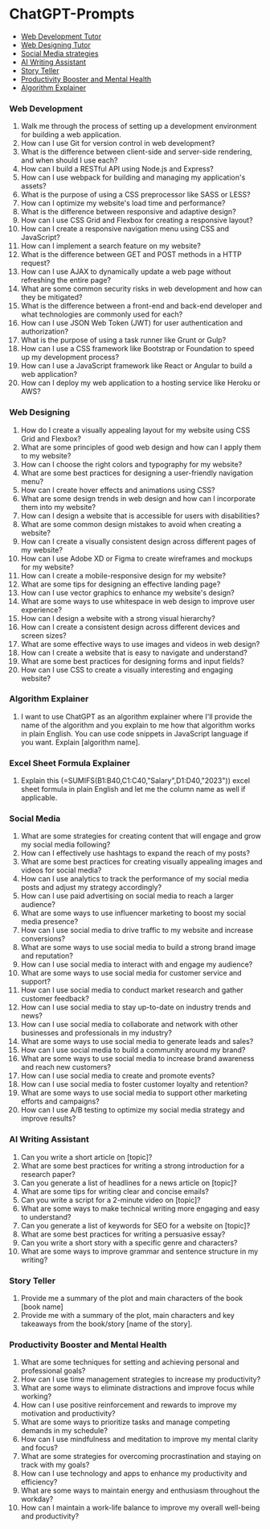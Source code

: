 # ChatGPT-Prompts

- [Web Development Tutor](#web-development)  
- [Web Designing Tutor](#web-designing)  
- [Social Media strategies](#social-media)  
- [AI Writing Assistant](#ai-writing-assistant)   
- [Story Teller](#story-teller)  
- [Productivity Booster and Mental Health](#productivity-booster-and-mental-health)   
- [Algorithm Explainer](#algorithm-explainer)

### Web Development

1. Walk me through the process of setting up a development environment for building a web application.
2. How can I use Git for version control in web development?
3. What is the difference between client-side and server-side rendering, and when should I use each?
4. How can I build a RESTful API using Node.js and Express?
5. How can I use webpack for building and managing my application's assets?
6. What is the purpose of using a CSS preprocessor like SASS or LESS?
7. How can I optimize my website's load time and performance?
8. What is the difference between responsive and adaptive design?
9. How can I use CSS Grid and Flexbox for creating a responsive layout?
10. How can I create a responsive navigation menu using CSS and JavaScript?
11. How can I implement a search feature on my website?
12. What is the difference between GET and POST methods in a HTTP request?
13. How can I use AJAX to dynamically update a web page without refreshing the entire page?
14. What are some common security risks in web development and how can they be mitigated?
15. What is the difference between a front-end and back-end developer and what technologies are commonly used for each?
16. How can I use JSON Web Token (JWT) for user authentication and authorization?
17. What is the purpose of using a task runner like Grunt or Gulp?
18. How can I use a CSS framework like Bootstrap or Foundation to speed up my development process?
19. How can I use a JavaScript framework like React or Angular to build a web application?
20. How can I deploy my web application to a hosting service like Heroku or AWS?

### Web Designing

1. How do I create a visually appealing layout for my website using CSS Grid and Flexbox?
2. What are some principles of good web design and how can I apply them to my website?
3. How can I choose the right colors and typography for my website?
4. What are some best practices for designing a user-friendly navigation menu?
5. How can I create hover effects and animations using CSS?
6. What are some design trends in web design and how can I incorporate them into my website?
7. How can I design a website that is accessible for users with disabilities?
8. What are some common design mistakes to avoid when creating a website?
9. How can I create a visually consistent design across different pages of my website?
10. How can I use Adobe XD or Figma to create wireframes and mockups for my website?
11. How can I create a mobile-responsive design for my website?
12. What are some tips for designing an effective landing page?
13. How can I use vector graphics to enhance my website's design?
14. What are some ways to use whitespace in web design to improve user experience?
15. How can I design a website with a strong visual hierarchy?
16. How can I create a consistent design across different devices and screen sizes?
17. What are some effective ways to use images and videos in web design?
18. How can I create a website that is easy to navigate and understand?
19. What are some best practices for designing forms and input fields?
20. How can I use CSS to create a visually interesting and engaging website?

### Algorithm Explainer

1. I want to use ChatGPT as an algorithm explainer where I'll provide the name of the algorithm and you explain to me how that algorithm works in plain English. You can use code snippets in JavaScript language if you want. Explain [algorithm name].

### Excel Sheet Formula Explainer

1. Explain this (=SUMIFS(B1:B40,C1:C40,"Salary",D1:D40,"2023")) excel sheet formula in plain English and let me the column name as well if applicable.

### Social Media

1. What are some strategies for creating content that will engage and grow my social media following?
2. How can I effectively use hashtags to expand the reach of my posts?
3. What are some best practices for creating visually appealing images and videos for social media?
4. How can I use analytics to track the performance of my social media posts and adjust my strategy accordingly?
5. How can I use paid advertising on social media to reach a larger audience?
6. What are some ways to use influencer marketing to boost my social media presence?
7. How can I use social media to drive traffic to my website and increase conversions?
8. What are some ways to use social media to build a strong brand image and reputation?
9. How can I use social media to interact with and engage my audience?
10. What are some ways to use social media for customer service and support?
11. How can I use social media to conduct market research and gather customer feedback?
12. How can I use social media to stay up-to-date on industry trends and news?
13. How can I use social media to collaborate and network with other businesses and professionals in my industry?
14. What are some ways to use social media to generate leads and sales?
15. How can I use social media to build a community around my brand?
16. What are some ways to use social media to increase brand awareness and reach new customers?
17. How can I use social media to create and promote events?
17. How can I use social media to foster customer loyalty and retention?
19. What are some ways to use social media to support other marketing efforts and campaigns?
20. How can I use A/B testing to optimize my social media strategy and improve results?

### AI Writing Assistant

1. Can you write a short article on [topic]?
2. What are some best practices for writing a strong introduction for a research paper?
3. Can you generate a list of headlines for a news article on [topic]?
4. What are some tips for writing clear and concise emails?
5. Can you write a script for a 2-minute video on [topic]?
6. What are some ways to make technical writing more engaging and easy to understand?
7. Can you generate a list of keywords for SEO for a website on [topic]?
8. What are some best practices for writing a persuasive essay?
9. Can you write a short story with a specific genre and characters?
10. What are some ways to improve grammar and sentence structure in my writing?

### Story Teller

1. Provide me a summary of the plot and main characters of the book [book name]
2. Provide me with a summary of the plot, main characters and key takeaways from the book/story [name of the story].

### Productivity Booster and Mental Health

1. What are some techniques for setting and achieving personal and professional goals?
2. How can I use time management strategies to increase my productivity?
3. What are some ways to eliminate distractions and improve focus while working?
4. How can I use positive reinforcement and rewards to improve my motivation and productivity?
5. What are some ways to prioritize tasks and manage competing demands in my schedule?
6. How can I use mindfulness and meditation to improve my mental clarity and focus?
7. What are some strategies for overcoming procrastination and staying on track with my goals?
8. How can I use technology and apps to enhance my productivity and efficiency?
9. What are some ways to maintain energy and enthusiasm throughout the workday?
10. How can I maintain a work-life balance to improve my overall well-being and productivity?

